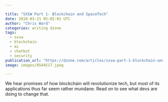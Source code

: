 ```yaml
---

title: "SXSW Part 1- Blockchain and SpaceTech"
date: 2018-03-21 05:02:01 UTC
author: "Chris Ward"
categories: writing dzone
tags:
  - sxsw
  - blockchain
  - ai
  - chatbot
  - security
publication_url: "https://dzone.com/articles/sxsw-part-1-blockchain-and-spacetech"
image: images/8544517.jpeg

---
```

We hear promises of how blockchain will revolutionize tech, but most of its applications thus far seem rather mundane. Read on to see what devs are doing to change that.

